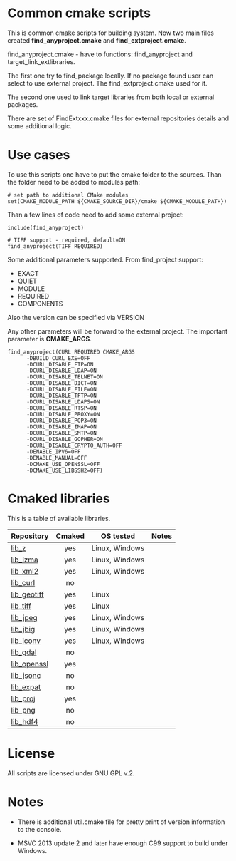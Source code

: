 # Common cmake scripts
This is common cmake scripts for building system. 
Now two main files created **find_anyproject.cmake** and **find_extproject.cmake**.

find_anyproject.cmake - have to functions: find_anyproject and target_link_extlibraries. 

The first one try to find_package locally. If no package found user can select to use external project. The find_extproject.cmake used for it.

The second one used to link target libraries from both local or external packages. 

There are set of FindExtxxx.cmake files for external repositories details and some additional logic.

# Use cases

To use this scripts one have to put the cmake folder to the sources.
Than the folder need to be added to modules path:
```
# set path to additional CMake modules
set(CMAKE_MODULE_PATH ${CMAKE_SOURCE_DIR}/cmake ${CMAKE_MODULE_PATH})
```

Than a few lines of code need to add some external project:

```
include(find_anyproject)

# TIFF support - required, default=ON
find_anyproject(TIFF REQUIRED)
```

Some additional parameters supported. From find_project support:
* EXACT
* QUIET
* MODULE
* REQUIRED
* COMPONENTS

Also the version can be specified via VERSION <version>

Any other parameters will be forward to the external project. The important parameter is **CMAKE_ARGS**.

```
find_anyproject(CURL REQUIRED CMAKE_ARGS
      -DBUILD_CURL_EXE=OFF
      -DCURL_DISABLE_FTP=ON
      -DCURL_DISABLE_LDAP=ON
      -DCURL_DISABLE_TELNET=ON
      -DCURL_DISABLE_DICT=ON
      -DCURL_DISABLE_FILE=ON
      -DCURL_DISABLE_TFTP=ON
      -DCURL_DISABLE_LDAPS=ON
      -DCURL_DISABLE_RTSP=ON
      -DCURL_DISABLE_PROXY=ON
      -DCURL_DISABLE_POP3=ON
      -DCURL_DISABLE_IMAP=ON
      -DCURL_DISABLE_SMTP=ON
      -DCURL_DISABLE_GOPHER=ON
      -DCURL_DISABLE_CRYPTO_AUTH=OFF
      -DENABLE_IPV6=OFF
      -DENABLE_MANUAL=OFF
      -DCMAKE_USE_OPENSSL=OFF
      -DCMAKE_USE_LIBSSH2=OFF)
```      

# Cmaked libraries

This is a table of available libraries.

| Repository | Cmaked  | OS tested | Notes |
|---|:-:|---|---|
| [lib_z](https://github.com/nextgis-extra/lib_z)  | yes | Linux, Windows  |   |
| [lib_lzma](https://github.com/nextgis-extra/lib_lzma) | yes   | Linux, Windows |  |
| [lib_xml2](https://github.com/nextgis-extra/lib_xml2) | yes   | Linux, Windows |  |
| [lib_curl](https://github.com/nextgis-extra/lib_curl) | no   | |  |
| [lib_geotiff](https://github.com/nextgis-extra/lib_geotiff) | yes   | Linux |  |
| [lib_tiff](https://github.com/nextgis-extra/lib_tiff) | yes   | Linux |  |
| [lib_jpeg](https://github.com/nextgis-extra/lib_jpeg) | yes   | Linux, Windows |  |
| [lib_jbig](https://github.com/nextgis-extra/lib_jbig) | yes   | Linux, Windows |  |
| [lib_iconv](https://github.com/nextgis-extra/lib_iconv) | yes   | Linux, Windows |  |
| [lib_gdal](https://github.com/nextgis-extra/lib_gdal) | no   | |  |
| [lib_openssl](https://github.com/nextgis-extra/lib_openssl) | yes   | |  |
| [lib_jsonc](https://github.com/nextgis-extra/lib_jsonc) | no   | |  |
| [lib_expat](https://github.com/nextgis-extra/lib_expat) | no   | |  |
| [lib_proj](https://github.com/nextgis-extra/lib_proj) | yes   | |  |
| [lib_png](https://github.com/nextgis-extra/lib_png) | no   | |  |
| [lib_hdf4](https://github.com/nextgis-extra/lib_hdf4) | no   | |  |

# License

All scripts are licensed under GNU GPL v.2. 

# Notes

* There is additional util.cmake file for pretty print of version information to the console. 

* MSVC 2013 update 2 and later have enough C99 support to build under Windows.
